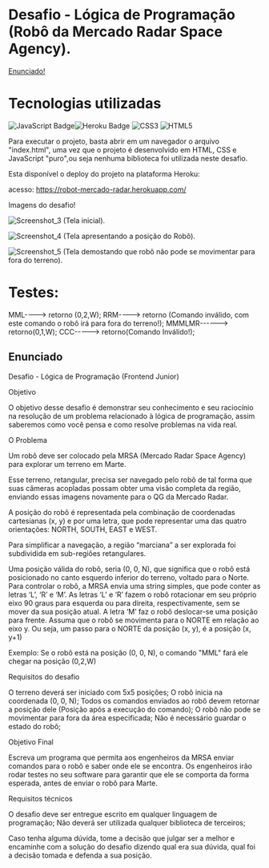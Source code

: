 # Desafio -­ Lógica de Programação (Robô da Mercado Radar Space Agency).

[Enunciado!](#ancora1)

# Tecnologias utilizadas 
![JavaScript Badge]( https://img.shields.io/badge/JavaScript-F7DF1E?style=for-the-badge&logo=javascript&logoColor=black)![Heroku Badge](https://img.shields.io/badge/Heroku-430098?style=for-the-badge&logo=heroku&logoColor=white)	![CSS3](https://img.shields.io/badge/css3-%231572B6.svg?style=for-the-badge&logo=css3&logoColor=white) ![HTML5](https://img.shields.io/badge/html5-%23E34F26.svg?style=for-the-badge&logo=html5&logoColor=white)

Para executar o projeto, basta abrir em um navegador o arquivo "index.html",
uma vez que o projeto é desenvolvido em HTML, CSS e JavaScript "puro",ou seja nenhuma biblioteca foi utilizada neste desafio.

Esta disponível o deploy do projeto na plataforma Heroku:

acesso: https://robot-mercado-radar.herokuapp.com/

Imagens do desafio!

![Screenshot_3](https://user-images.githubusercontent.com/64509713/183326436-83bac8c3-4b3b-43cb-b677-47dfdcb3046b.png)
(Tela inicial).

![Screenshot_4](https://user-images.githubusercontent.com/64509713/183326442-bcbf37ff-fc52-4c38-b580-ba307aece9f8.png)
(Tela apresentando a posição do Robô).

![Screenshot_5](https://user-images.githubusercontent.com/64509713/183326447-0540e173-5898-4a1d-a7b2-012aaceec829.png)
(Tela demostando que robô não pode se movimentar para fora do terreno).

# Testes:
MML----> retorno (0,2,W);
RRM----> retorno (Comando inválido, com este comando o robô irá para fora do terreno!);
MMMLMR------> retorno(0,1,W);
CCC-----> retorno(Comando Inválido!);

<a id="ancora1"></a>
## Enunciado 

Desafio -­ Lógica de Programação (Frontend Junior)
 
Objetivo
 
O objetivo desse desafio é demonstrar seu conhecimento e seu raciocínio na resolução de um problema relacionado à lógica de programação, assim saberemos como você pensa e como resolve problemas na vida real.
 
O Problema
 
Um robô deve ser colocado pela MRSA (Mercado Radar Space Agency) para explorar um terreno em Marte.
 
Esse terreno, retangular, precisa ser navegado pelo robô de tal forma que suas câmeras acopladas possam obter uma visão completa da região, enviando essas imagens novamente para o QG da Mercado Radar.
 
A posição do robô é representada pela combinação de coordenadas cartesianas (x, y) e por uma letra, que pode representar uma das quatro orientações: NORTH, SOUTH, EAST e WEST.
 
Para simplificar a navegação, a região “marciana” a ser explorada foi subdividida em sub-regiões retangulares.
 
Uma posição válida do robô, seria (0, 0, N), que significa que o robô está posicionado no canto esquerdo inferior do terreno, voltado para o Norte.
Para controlar o robô, a MRSA envia uma string simples, que pode conter as letras ‘L’, ‘R’ e ‘M’. As letras ‘L’ e ‘R’ fazem o robô rotacionar em seu próprio eixo 90 graus para esquerda ou para direita, respectivamente, sem se mover da sua posição atual. A letra ‘M’ faz o robô deslocar-­se uma posição para frente.
Assuma que o robô se movimenta para o NORTE em relação ao eixo y. Ou seja, um passo para o NORTE da posição (x, y), é a posição (x, y+1)
 
Exemplo: Se o robô está na posição (0, 0, N), o comando "MML" fará ele chegar na posição (0,2,W)
 
Requisitos do desafio
 
O terreno deverá ser iniciado com 5x5 posições;
O robô inicia na coordenada (0, 0, N);
Todos os comandos enviados ao robô devem retornar a posição dele (Posição após a execução do comando);
O robô não pode se movimentar para fora da área especificada;
Não é necessário guardar o estado do robô;
 
Objetivo Final
 
Escreva um programa que permita aos engenheiros da MRSA enviar comandos para o robô e saber onde ele se encontra. Os engenheiros irão rodar testes no seu software para garantir que ele se comporta da forma esperada, antes de enviar o robô para Marte.
 
Requisitos técnicos
 
O desafio deve ser entregue escrito em qualquer linguagem de programação;
Não deverá ser utilizada qualquer biblioteca de terceiros;

 
Caso tenha alguma dúvida, tome a decisão que julgar ser a melhor e encaminhe com a solução do desafio dizendo qual era sua dúvida, qual foi a decisão tomada e defenda a sua posição.
